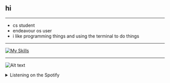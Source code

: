 ## hi
***

* cs student
* endeavour os user
* i like programming things and using the terminal to do things

***
[![My Skills](https://skillicons.dev/icons?i=bash,c,cpp,html,css,py,discord,git,linux,vim,vscode,processing&perline=6)](https://skillicons.dev) 
***
![Alt text](https://spotify-recently-played-readme.vercel.app/api?user=9wuztcs8h72hav3izutdunf66)
<details>
 <summary>Listening on the Spotify</summary>
 
  <div align="center">
                     <a href="https://github.com/belligerentcrow">
    <img alt="Spotify" src="https://spotify-recently-played-readme.vercel.app/api?user=9wuztcs8h72hav3izutdunf66>
  </div>
</details>
                            
***
<img align="left" alt="Language Stats - belligerentcrow" src="https://github-readme-stats.vercel.app/api/top-langs/?username=belligerentcrow&hide_border=true&theme=tokyonight" />
<br><br>


